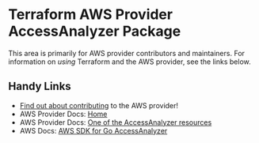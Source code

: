 # Terraform AWS Provider AccessAnalyzer Package

This area is primarily for AWS provider contributors and maintainers. For information on _using_ Terraform and the AWS provider, see the links below.


## Handy Links
* [Find out about contributing](../../../docs/contributing) to the AWS provider!
* AWS Provider Docs: [Home](https://registry.terraform.io/providers/hashicorp/aws/latest/docs)
* AWS Provider Docs: [One of the AccessAnalyzer resources](https://registry.terraform.io/providers/hashicorp/aws/latest/docs/resources/accessanalyzer_analyzer)
* AWS Docs: [AWS SDK for Go AccessAnalyzer](https://docs.aws.amazon.com/sdk-for-go/api/service/accessanalyzer/)

